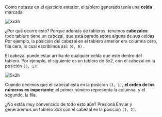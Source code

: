 Como notaste en el ejercicio anterior, el tablero generado tenía una **celda** marcada:

![3x3h](https://raw.githubusercontent.com/mumuki/mumuki-fundamentos-ruby-stones-guia-1-primeros-programas/master/3x3h.png)

¿Por qué ocurre esto? Porque además de tableros, tenemos **cabezales**: todo tablero tiene un cabezal, que está parado sobre alguna de sus celdas. Por ejemplo, la posición del cabezal en el tablero anterior era  columna cero, fila cero, lo cual escribimos así: `(0, 0)` .

El cabezal puede estar arriba de cualquier celda que esté dentro del tablero. Por ejemplo, el siguiente es un tablero de 5x2, con el cabezal en la posición `(3, 1)`:

![5x2h](https://raw.githubusercontent.com/mumuki/mumuki-fundamentos-ruby-stones-guia-1-primeros-programas/master/5x2h.png)

Cuando decimos que el cabezal está en la posición `(3, 1)`, **el orden de los números es importante**: el primer número representa la columna, y el segundo, la fila.

¿No estás muy convencido de todo esto aún? Presioná Enviar y generaremos un tablero 3x3 con el cabezal en la posición `(1, 2)`.